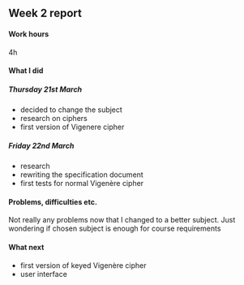 ## Week 2 report

#### Work hours
4h

#### What I did

##### Thursday 21st March
- decided to change the subject
- research on ciphers
- first version of Vigenere cipher

##### Friday 22nd March
- research
- rewriting the specification document
- first tests for normal Vigenère cipher


#### Problems, difficulties etc.
Not really any problems now that I changed to a better subject. Just wondering if chosen subject is enough for
 course requirements


#### What next
- first version of keyed Vigenère cipher
- user interface
